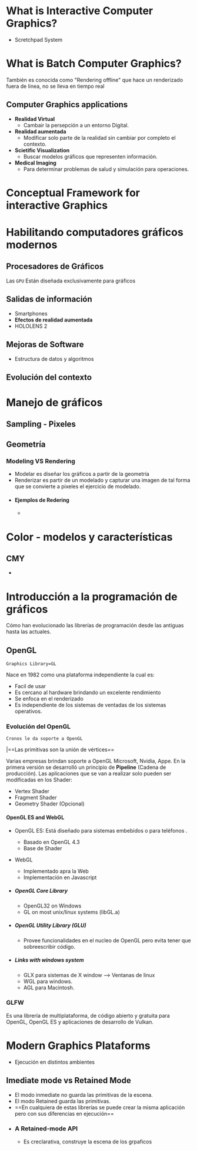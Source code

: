 # What is Interactive Computer Graphics?
- Scretchpad System
# What is Batch Computer Graphics?
También es conocida como "Rendering offline" que hace un renderizado fuera de linea, no se lleva en tiempo real
## Computer Graphics applications
- **Realidad Virtual**
	-  Cambair la persepción a un entorno Digital.
- **Realidad aumentada**
	- Modificar solo parte de la realidad sin cambiar por completo el contexto.
- **Scietific Visualization**
	- Buscar modelos gráficos que representen información.
- **Medical Imaging**
	- Para determinar problemas de salud y simulación para operaciones.
# Conceptual Framework for interactive Graphics

# Habilitando computadores gráficos modernos
## Procesadores de Gráficos
Las `GPU` Están diseñada exclusivamente para gráficos
## Salidas de información
- Smartphones
- **Efectos de realidad aumentada**
- HOLOLENS 2
## Mejoras de Software
- Estructura de datos y algoritmos
## Evolución del contexto
# Manejo de gráficos
## Sampling - Pixeles

## Geometría
### Modeling VS Rendering
- Modelar es diseñar los gráficos a partir de la geometría
- Renderizar es partir de un modelado y capturar una imagen de tal forma que se convierte a pixeles el ejercicio de modelado.
- #### Ejemplos de Redering
	- 
# Color - modelos y características
## CMY
- 
# Introducción a la programación de gráficos
Cómo han evolucionado las librerías de programación desde las antiguas hasta las actuales.
## OpenGL
	Graphics Library=GL
Nace en 1982 como una plataforma independiente la cual es:
- Facil de usar
- Es cercano al hardware brindando un excelente rendimiento
- Se enfoca en el renderizado
- Es independiente de los sistemas de ventadas de los sistemas operativos.
### Evolución del OpenGL
	Cronos le da soporte a OpenGL
|==Las primitivas son la unión de vértices==
 
Varias empresas brindan soporte a OpenGL Microsoft, Nvidia, Appe.
En la primera versión se desarrolló un principio de **Pipeline** (Cadena de producción).
Las aplicaciones que se van a realizar solo pueden ser modificadas en los Shader:
- Vertex Shader
- Fragment Shader
- Geometry Shader (Opcional)
#### OpenGL ES and WebGL
- OpenGL ES: Está diseñado para sistemas embebidos o para teléfonos .
	- Basado en OpenGL 4.3
	- Base de Shader
- WebGL 
	- Implementado apra la Web
	- Implementación en Javascript

- ##### OpenGL Core Library
	- OpenGL32 on Windows
	- GL on most unix/linux systems (libGL.a)
- ##### OpenGL Utility Library (GLU)
	- Provee funcionalidades en el nucleo de OpenGL pero evita tener que sobreescribir código.
- ##### Links with windows system
	- GLX para sistemas de X window --> Ventanas de linux
	- WGL para windows.
	- AGL para Macintosh.

### GLFW
Es una librería de multiplataforma, de código abierto y gratuita para OpenGL, OpenGL ES y aplicaciones de desarrollo de Vulkan.



# Modern Graphics Plataforms
- Ejecución en distintos ambientes

## Imediate mode vs Retained Mode
- El modo inmediate no guarda las primitivas de la escena.
- El modo Retained guarda las primitivas.
- ==En cualquiera de estas librerías se puede crear la misma aplicación pero con sus diferencias en ejecución==
- ### A Retained-mode API
	- Es creclarativa, construye la escena de los grpaficos 